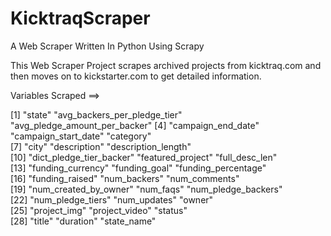 # KicktraqScraper
A Web Scraper Written In Python Using Scrapy

This Web Scraper Project scrapes archived projects from kicktraq.com and then moves on to kickstarter.com to get detailed information.

Variables Scraped ==>

 [1] "state"                        "avg_backers_per_pledge_tier"  "avg_pledge_amount_per_backer"
 [4] "campaign_end_date"            "campaign_start_date"          "category"                    
 [7] "city"                         "description"                  "description_length"          
[10] "dict_pledge_tier_backer"      "featured_project"             "full_desc_len"               
[13] "funding_currency"             "funding_goal"                 "funding_percentage"          
[16] "funding_raised"               "num_backers"                  "num_comments"                
[19] "num_created_by_owner"         "num_faqs"                     "num_pledge_backers"          
[22] "num_pledge_tiers"             "num_updates"                  "owner"                       
[25] "project_img"                  "project_video"                "status"                      
[28] "title"                        "duration"                     "state_name"